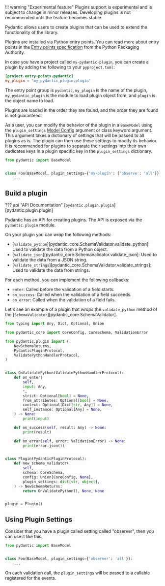 !!! warning "Experimental feature"
    Plugins support is experimental and is subject to change in minor releases.
    Developing plugins is not recommended until the feature becomes stable.

Pydantic allows users to create plugins that can be used to extend the functionality of the library.

Plugins are installed via Python entry points. You can read more about entry points in the
[Entry points specification](https://packaging.python.org/specifications/entry-points/) from the
Python Packaging Authority.

In case you have a project called `my-pydantic-plugin`, you can create a plugin by adding the following
to your `pyproject.toml`:

```toml
[project.entry-points.pydantic]
my_plugin = "my_pydantic_plugin:plugin"
```

The entry point group is `pydantic`, `my_plugin` is the name of the plugin, `my_pydantic_plugin` is the module to load plugin object from, and `plugin` is the object name to load.

Plugins are loaded in the order they are found, and the order they are found is not guaranteed.

As a user, you can modify the behavior of the plugin in a `BaseModel` using the `plugin_settings` [Model Config](../usage/model_config.md) argument or
class keyword argument. This argument takes a dictionary of settings that will be passed to all plugins as is.
The plugin can then use these settings to modify its behavior. It is recommended for plugins to separate their settings
into their own dedicates keys in a plugin specific key in the `plugin_settings` dictionary.

```py test="skip"
from pydantic import BaseModel


class Foo(BaseModel, plugin_settings={'my-plugin': {'observe': 'all'}}):
    ...
```

## Build a plugin

??? api "API Documentation"
    [`pydantic.plugin.plugin`][pydantic.plugin.plugin]<br>

Pydantic has an API for creating plugins. The API is exposed via the `pydantic.plugin` module.

On your plugin you can _wrap_ the following methods:

* [`validate_python`][pydantic_core.SchemaValidator.validate_python]: Used to validate the data from a Python object.
* [`validate_json`][pydantic_core.SchemaValidator.validate_json]: Used to validate the data from a JSON string.
* [`validate_strings`][pydantic_core.SchemaValidator.validate_strings]: Used to validate the data from strings.

For each method, you can implement the following callbacks:

* `enter`: Called before the validation of a field starts.
* `on_success`: Called when the validation of a field succeeds.
* `on_error`: Called when the validation of a field fails.

Let's see an example of a plugin that _wraps_ the `validate_python` method of the [`SchemaValidator`][pydantic_core.SchemaValidator].

```py
from typing import Any, Dict, Optional, Union

from pydantic_core import CoreConfig, CoreSchema, ValidationError

from pydantic.plugin import (
    NewSchemaReturns,
    PydanticPluginProtocol,
    ValidatePythonHandlerProtocol,
)


class OnValidatePython(ValidatePythonHandlerProtocol):
    def on_enter(
        self,
        input: Any,
        *,
        strict: Optional[bool] = None,
        from_attributes: Optional[bool] = None,
        context: Optional[Dict[str, Any]] = None,
        self_instance: Optional[Any] = None,
    ) -> None:
        print(input)

    def on_success(self, result: Any) -> None:
        print(result)

    def on_error(self, error: ValidationError) -> None:
        print(error.json())


class Plugin(PydanticPluginProtocol):
    def new_schema_validator(
        self,
        schema: CoreSchema,
        config: Union[CoreConfig, None],
        plugin_settings: dict[str, object],
    ) -> NewSchemaReturns:
        return OnValidatePython(), None, None


plugin = Plugin()
```

## Using Plugin Settings

Consider that you have a plugin called setting called "observer", then you can use it like this:

```py
from pydantic import BaseModel


class Foo(BaseModel, plugin_settings={'observer': 'all'}):
    ...
```

On each validation call, the `plugin_settings` will be passed to a callable registered for the events.
